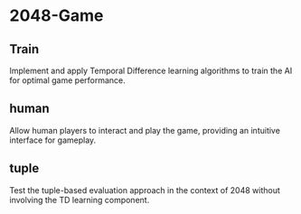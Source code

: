 # 2048-Game
## Train
Implement and apply Temporal Difference learning algorithms to train the AI for optimal game performance.

## human
Allow human players to interact and play the game, providing an intuitive interface for gameplay.

## tuple
Test the tuple-based evaluation approach in the context of 2048 without involving the TD learning component.
